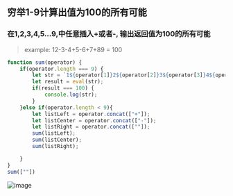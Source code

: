 ## 穷举1-9计算出值为100的所有可能
### 在1,2,3,4,5...9,中任意插入+或者-, 输出返回值为100的所有可能

> example: 12-3-4+5-6+7+89 = 100
```javascript
function sum(operator) {
    if(operator.length === 9) {
        let str = `1${operator[1]}2${operator[2]}3${operator[3]}4${operator[4]}5${operator[5]}6${operator[6]}7${operator[7]}8${operator[8]}9`
        let result = eval(str);
        if(result === 100) {
            console.log(str);
        }
    }else if(operator.length < 9){
        let listLeft = operator.concat(["+"]);
        let listCenter = operator.concat(["-"]);
        let listRight = operator.concat([""]);
        sum(listLeft);
        sum(listCenter);
        sum(listRight);

    }
}    
sum([""])
```
![image](https://user-images.githubusercontent.com/20898968/128138699-f03178ff-f7b7-4d17-aec7-9e155be9e936.png)
